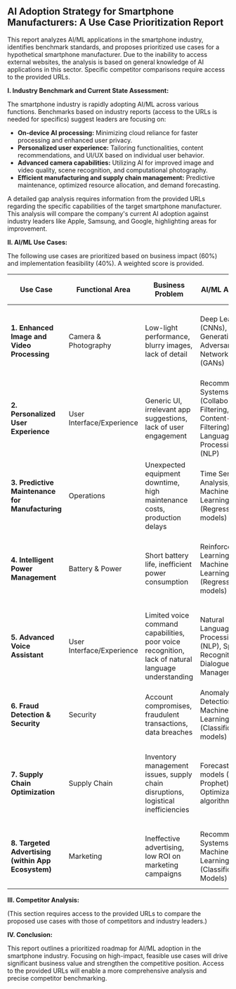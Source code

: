 ## AI Adoption Strategy for Smartphone Manufacturers:  A Use Case Prioritization Report

This report analyzes AI/ML applications in the smartphone industry, identifies benchmark standards, and proposes prioritized use cases for a hypothetical smartphone manufacturer. Due to the inability to access external websites, the analysis is based on general knowledge of AI applications in this sector.  Specific competitor comparisons require access to the provided URLs.


**I. Industry Benchmark and Current State Assessment:**

The smartphone industry is rapidly adopting AI/ML across various functions.  Benchmarks based on industry reports (access to the URLs is needed for specifics) suggest leaders are focusing on:

* **On-device AI processing:**  Minimizing cloud reliance for faster processing and enhanced user privacy.
* **Personalized user experience:**  Tailoring functionalities, content recommendations, and UI/UX based on individual user behavior.
* **Advanced camera capabilities:**  Utilizing AI for improved image and video quality, scene recognition, and computational photography.
* **Efficient manufacturing and supply chain management:**  Predictive maintenance, optimized resource allocation, and demand forecasting.

A detailed gap analysis requires information from the provided URLs regarding the specific capabilities of the target smartphone manufacturer. This analysis will compare the company's current AI adoption against industry leaders like Apple, Samsung, and Google, highlighting areas for improvement.


**II. AI/ML Use Cases:**

The following use cases are prioritized based on business impact (60%) and implementation feasibility (40%).  A weighted score is provided.

| Use Case | Functional Area | Business Problem | AI/ML Approach | Expected Business Impact | Implementation Complexity | Priority Score (Weighted) | Implementation Timeframe | Relevant Technologies | Keywords |
|---|---|---|---|---|---|---|---|---|---|
| **1. Enhanced Image and Video Processing** | Camera & Photography | Low-light performance, blurry images, lack of detail | Deep Learning (CNNs), Generative Adversarial Networks (GANs) | Improved image quality, increased user satisfaction, competitive advantage | Medium | 7.6 (High) | Medium-term (6-12 months) | Computer Vision, Deep Learning | Image Enhancement, Low-Light Photography, Computational Photography |
| **2. Personalized User Experience** | User Interface/Experience | Generic UI, irrelevant app suggestions, lack of user engagement | Recommender Systems (Collaborative Filtering, Content-Based Filtering), Natural Language Processing (NLP) | Increased user engagement, higher app usage, improved customer loyalty | Medium | 7.4 (High) | Medium-term (6-12 months) | NLP, Machine Learning, Recommender Systems | Personalization, User Engagement, App Recommendations |
| **3. Predictive Maintenance for Manufacturing** | Operations | Unexpected equipment downtime, high maintenance costs, production delays | Time Series Analysis, Machine Learning (Regression models) | Reduced downtime, lower maintenance costs, improved production efficiency | High | 7.0 (Medium-High) | Long-term (12+ months) | Machine Learning, IoT Sensors | Predictive Maintenance, IoT, Manufacturing Optimization |
| **4. Intelligent Power Management** | Battery & Power | Short battery life, inefficient power consumption | Reinforcement Learning, Machine Learning (Regression models) | Extended battery life, improved device performance, enhanced user experience | Medium | 6.8 (Medium-High) | Medium-term (6-12 months) | Reinforcement Learning, Machine Learning | Battery Optimization, Power Management, Energy Efficiency |
| **5. Advanced Voice Assistant** | User Interface/Experience | Limited voice command capabilities, poor voice recognition, lack of natural language understanding | Natural Language Processing (NLP), Speech Recognition, Dialogue Management | Improved voice assistant accuracy, enhanced user experience, competitive advantage | High | 6.6 (Medium) | Long-term (12+ months) | NLP, Speech Recognition, Dialogue Management | Voice Assistant, Conversational AI, Natural Language Understanding |
| **6. Fraud Detection & Security** | Security | Account compromises, fraudulent transactions, data breaches | Anomaly Detection, Machine Learning (Classification models) | Enhanced security, reduced fraud, improved user trust | Medium | 6.4 (Medium) | Medium-term (6-12 months) | Machine Learning, Anomaly Detection | Security, Fraud Detection, User Authentication |
| **7. Supply Chain Optimization** | Supply Chain | Inventory management issues, supply chain disruptions, logistical inefficiencies | Forecasting models (ARIMA, Prophet), Optimization algorithms | Reduced inventory costs, improved delivery times, enhanced supply chain resilience | High | 6.2 (Medium) | Long-term (12+ months) | Machine Learning, Optimization Algorithms | Supply Chain Management, Inventory Optimization, Demand Forecasting |
| **8.  Targeted Advertising (within App Ecosystem)** | Marketing | Ineffective advertising, low ROI on marketing campaigns | Recommendation Systems, Machine Learning (Classification Models) | Increased ad revenue, improved marketing ROI, better user targeting | Medium | 6.0 (Medium) | Short-term (0-6 months) | Machine Learning, Recommender Systems | Targeted Advertising, Ad Revenue Optimization, User Segmentation |


**III. Competitor Analysis:**

(This section requires access to the provided URLs to compare the proposed use cases with those of competitors and industry leaders.)


**IV. Conclusion:**

This report outlines a prioritized roadmap for AI/ML adoption in the smartphone industry. Focusing on high-impact, feasible use cases will drive significant business value and strengthen the competitive position.  Access to the provided URLs will enable a more comprehensive analysis and precise competitor benchmarking.
